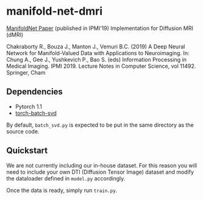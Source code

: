 # manifold-net-dmri
[ManifoldNet Paper](https://www.cise.ufl.edu/~vemuri/paperphp/article.php?y=2019&i=2) (published in IPMI'19) Implementation for Diffusion MRI (dMRI)

Chakraborty R., Bouza J., Manton J., Vemuri B.C. (2019) A Deep Neural Network for Manifold-Valued Data with Applications to Neuroimaging. In: Chung A., Gee J., Yushkevich P., Bao S. (eds) Information Processing in Medical Imaging. IPMI 2019. Lecture Notes in Computer Science, vol 11492. Springer, Cham

## Dependencies
- Pytorch 1.1
- [torch-batch-svd](https://github.com/KinglittleQ/torch-batch-svd)

By default, ```batch_svd.py``` is expected to be put in the same directory as the source code.

## Quickstart
We are not currently including our in-house dataset. For this reason you will need to include your own DTI (Diffusion Tensor Image) dataset and modify the dataloader defined in ```model.py``` accordingly. 

Once the data is ready, simply run ```train.py```.
